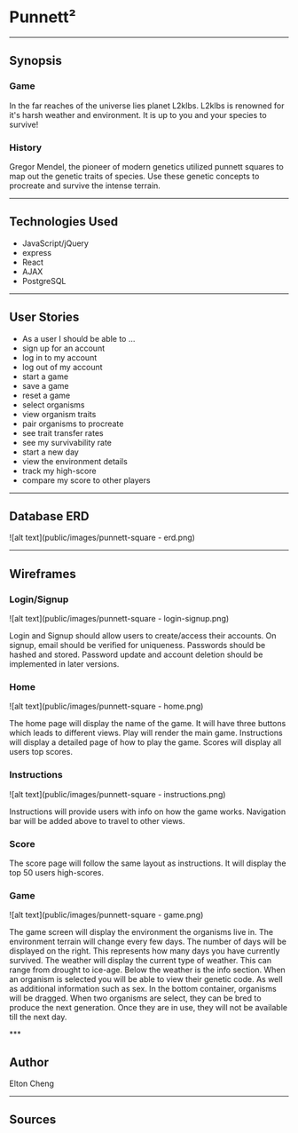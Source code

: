 # Punnett²

***

## Synopsis
### Game
<p>In the far reaches of the universe lies planet L2klbs. L2klbs is renowned for it's harsh weather and environment. It is up to you and your species to survive! </p>

### History
<p>Gregor Mendel, the pioneer of modern genetics utilized punnett squares to map out the genetic traits of species. Use these genetic concepts to procreate and survive the intense terrain.</p>

***

## Technologies Used
* JavaScript/jQuery
* express
* React
* AJAX
* PostgreSQL

***

## User Stories
* As a user I should be able to ...
 * sign up for an account
 * log in to my account
 * log out of my account
 * start a game
 * save a game
 * reset a game
 * select organisms
 * view organism traits
 * pair organisms to procreate
 * see trait transfer rates
 * see my survivability rate
 * start a new day
 * view the environment details
 * track my high-score
 * compare my score to other players

***

## Database ERD
![alt text](public/images/punnett-square - erd.png)
***

## Wireframes
### Login/Signup
![alt text](public/images/punnett-square - login-signup.png)
<p>Login and Signup should allow users to create/access their accounts. On signup, email should be verified for uniqueness. Passwords should be hashed and stored. Password update and account deletion should be implemented in later versions.</p>

### Home
![alt text](public/images/punnett-square - home.png)
<p>The home page will display the name of the game. It will have three buttons which leads to different views. Play will render the main game. Instructions will display a detailed page of how to play the game. Scores will display all users top scores.</p>

### Instructions
![alt text](public/images/punnett-square - instructions.png)
<p>Instructions will provide users with info on how the game works. Navigation bar will be added above to travel to other views.</p>

### Score
<p>The score page will follow the same layout as instructions. It will display the top 50 users high-scores.</p>

### Game
![alt text](public/images/punnett-square - game.png)
<p>The game screen will display the environment the organisms live in. The environment terrain will change every few days. The number of days will be displayed on the right. This represents how many days you have currently survived. The weather will display the current type of weather. This can range from drought to ice-age. Below the weather is the info section. When an organism is selected you will be able to view their genetic code. As well as additional information such as sex. In the bottom container, organisms will be dragged. When two organisms are select, they can be bred to produce the next generation. Once they are in use, they will not be available till the next day.</p>
***

## Author
Elton Cheng

***

## Sources
